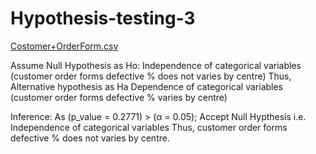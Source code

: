 # Hypothesis-testing-3
[Costomer+OrderForm.csv](https://github.com/rushikeshw791/Hypothesis-testing-3/files/9692134/Costomer%2BOrderForm.csv)

Assume Null Hypothesis as Ho: Independence of categorical variables
(customer order forms defective % does not varies by centre)
Thus, Alternative hypothesis as Ha Dependence of categorical variables 
(customer order forms defective % varies by centre)

Inference: As (p_value = 0.2771) > (α = 0.05); Accept Null Hypthesis 
i.e. Independence of categorical variables Thus, customer order forms
defective % does not varies by centre.
